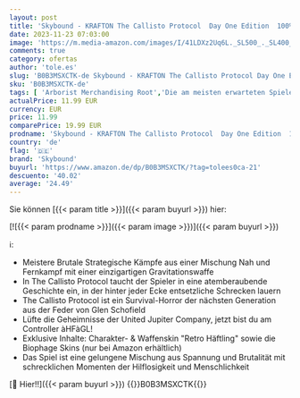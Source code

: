 ```yaml
---
layout: post
title: 'Skybound - KRAFTON The Callisto Protocol  Day One Edition  100% uncut  - [Xbox Series X|S]'
date: 2023-11-23 07:03:00
image: 'https://m.media-amazon.com/images/I/41LDXz2Uq6L._SL500_._SL400_.jpg'
comments: true
category: ofertas
author: 'tole.es'
slug: 'B0B3MSXCTK-de Skybound - KRAFTON The Callisto Protocol Day One Edition...'
sku: 'B0B3MSXCTK-de'
tags: [ 'Arborist Merchandising Root','Die am meisten erwarteten Spiele','Games','Games ab 18','Self Service','Shops','Special Features Stores','Spiele für Xbox Series X & S','Xbox Series X & S','f8b54e7c-b5af-44fa-ab8d-ed3fc1641e33_0','f8b54e7c-b5af-44fa-ab8d-ed3fc1641e33_9201','skybound','🇩🇪', ]
actualPrice: 11.99 EUR
currency: EUR
price: 11.99
comparePrice: 19.99 EUR
prodname: 'Skybound - KRAFTON The Callisto Protocol  Day One Edition  100% uncut  - [Xbox Series X|S]'
country: 'de'
flag: '🇩🇪'
brand: 'Skybound'
buyurl: 'https://www.amazon.de/dp/B0B3MSXCTK/?tag=tolees0ca-21'
descuento: '40.02'
average: '24.49'
---
```


Sie können [{{< param title >}}]({{< param buyurl >}}) hier:

[![{{< param prodname >}}]({{< param image >}})]({{< param buyurl >}})

ℹ️:

- Meistere Brutale Strategische Kämpfe aus einer Mischung Nah und Fernkampf mit einer einzigartigen Gravitationswaffe
- In The Callisto Protocol taucht der Spieler in eine atemberaubende Geschichte ein, in der hinter jeder Ecke entsetzliche Schrecken lauern
- The Callisto Protocol ist ein Survival-Horror der nächsten Generation aus der Feder von Glen Schofield
- Lüfte die Geheimnisse der United Jupiter Company, jetzt bist du am Controller àHFàGL!
- Exklusive Inhalte: Charakter- & Waffenskin "Retro Häftling" sowie die Biophage Skins (nur bei Amazon erhältlich)
- Das Spiel ist eine gelungene Mischung aus Spannung und Brutalität mit schrecklichen Momenten der Hilflosigkeit und Menschlichkeit

[🛒 Hier!!]({{< param buyurl >}})
{{<world>}}B0B3MSXCTK{{</world>}}
